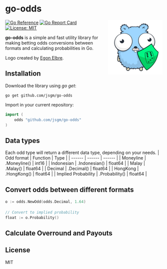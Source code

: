 # go-odds

<img align="right" src="https://github.com/jsgm/go-odds/raw/master/.github/go-odds.png" alt="go-odds" title="go-odds" />

[![Go Reference](https://pkg.go.dev/badge/badge/github.com/jsgm/go-odds.svg)](https://pkg.go.dev/github.com/jsgm/go-odds)
[![Go Report Card](https://goreportcard.com/badge/github.com/jsgm/go-odds)](https://goreportcard.com/report/github.com/jsgm/go-odds)
[![License: MIT](https://img.shields.io/badge/License-MIT-blue.svg)](https://opensource.org/licenses/MIT)

__go-odds__ is a simple and fast utility library for making betting odds conversions between formats and calculating probabilities in Go.

Logo created by [Egon Elbre](https://github.com/egonelbre).

## Installation
Download the library using _go get_:
```
go get github.com/jsgm/go-odds
```

Import in your current repository:
```go
import (
    odds "github.com/jsgm/go-odds"
)
```

## Data types
Each odd type will return a different data type, depending on your needs.
| Odd format | Function | Type |
| ------ | ------ | ------ |
| Moneyline | .Moneyline() | int16 |
| Indonesian | .Indonesian() | float64 |
| Malay | .Malay() | float64 |
| Decimal | .Decimal() | float64 |
| HongKong | .HongKong() | float64 |
| Implied Probability | .Probability() | float64 |

## Convert odds between different formats
```go
o := odds.NewOdd(odds.Decimal, 1.64)

// Convert to implied probability
float := o.Probability()
```

## Calculate Overround and Payouts

## License
MIT
